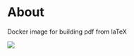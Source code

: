 # About

Docker image for building pdf from laTeX

![](https://github.com/actions/hello-world/workflows/.github/workflows/main.yml/badge.svg)
